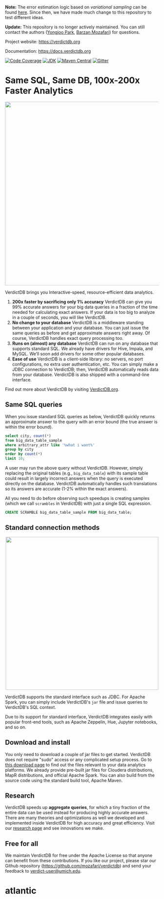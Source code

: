 <!-- [![Build Status](https://circleci.com/gh/mozafari/verdictdb/tree/master.svg?style=shield&circle-token=16a7386340ff7022b21ce007434f8caa2fa97aec)](https://circleci.com/gh/mozafari/verdictdb/tree/master) -->
<!-- [![CircleCI branch](https://img.shields.io/circleci/project/github/mozafari/verdictdb/master.svg)](https://circleci.com/gh/mozafari/verdictdb/tree/master) -->

**Note:** The error estimation logic based on *variational sampling* can be found [here](https://github.com/verdict-project/verdict/blob/sigmod18/core/src/main/java/edu/umich/verdict/relation/ApproxAggregatedRelation.java#L95). Since then, we have made much change to this repository to test different ideas.


**Update:** This repository is no longer actively maintained. 
You can still contact the authors ([Yongjoo Park](https://yongjoopark.com/), 
[Barzan Mozafari](https://web.eecs.umich.edu/~mozafari/)) for questions.

Project website: https://verdictdb.org

Documentation: https://docs.verdictdb.org

<!-- [![Build Status](https://circleci.com/gh/mozafari/verdictdb/tree/master.svg?style=shield&circle-token=16a7386340ff7022b21ce007434f8caa2fa97aec)](https://circleci.com/gh/mozafari/verdictdb/tree/master) -->
[![Code Coverage](https://codecov.io/gh/mozafari/verdictdb/branch/master/graph/badge.svg)](https://codecov.io/gh/mozafari/verdictdb)
[![JDK](https://img.shields.io/badge/JDK-7,%208-green.svg)]()
[![Maven Central](https://img.shields.io/maven-central/v/org.apache.maven/apache-maven.svg)](https://search.maven.org/artifact/org.verdictdb/verdictdb-core)
[![Gitter](https://img.shields.io/gitter/room/nwjs/nw.js.svg)](https://gitter.im/verdictdb/chat)



# Same SQL, Same DB, 100x-200x Faster Analytics

<p align="center">
<img src="http://verdictdb.org/image/verdict-for-impala-speedup.png" width="600px" />
</p>

VerdictDB brings you Interactive-speed, resource-efficient data analytics.

1. **200x faster by sacrificing only 1% accuracy**
   VerdictDB can give you 99% accurate answers for your big data queries in a fraction of the time needed for calculating exact answers. If your data is too big to analyze in a couple of seconds, you will like VerdictDB.
2. **No change to your database**
   VerdictDB is a middleware standing between your application and your database. You can just issue the same queries as before and get approximate answers right away. Of course, VerdictDB handles exact query processing too.
3. **Runs on (almost) any database**
   VerdictDB can run on any database that supports standard SQL. We already have drivers for Hive, Impala, and MySQL. We’ll soon add drivers for some other popular databases.
4. **Ease of use**
   VerdictDB is a client-side library: no servers, no port configurations, no extra user authentication, etc. You can simply make a JDBC connection to VerdictDB; then, VerdictDB automatically reads data from your database. VerdictDB is also shipped with a command-line interface.

Find out more about VerdictDB by visiting [VerdictDB.org](http://verdictdb.org).


## Same SQL queries

When you issue standard SQL queries as below, VerdictDB quickly returns an approximate answer to the query with an error bound (the true answer is within the error bound).

```sql
select city, count(*)
from big_data_table_sample
where arbitrary_attr like '%what i want%'
group by city
order by count(*)
limit 10;
```

A user may run the above query without VerdictDB. However, simply replacing the original tables (e.g., `big_data_table`) with its sample table could result in largely incorrect answers when the query is executed directly on the database. VerdictDB automatically handles such translations so its answers are accurate (1-2% within the exact answers).

All you need to do before observing such speedups is creating samples (which we call `scrambles` in VerdictDB) with just a single SQL expression.

```sql
CREATE SCRAMBLE big_data_table_sample FROM big_data_table;
```


## Standard connection methods

<p align="center">
<img src="http://verdictdb.org/image/verdict-architecture.png" width="500px" />
</p>

VerdictDB supports the standard interface such as JDBC. For Apache Spark, you can simply include VerdictDB's `jar` file and issue queries to VerdictDB's SQL context.

Due to its support for standard interface, VerdictDB integrates easily with popular front-end tools, such as Apache Zeppelin, Hue, Jupyter notebooks, and so on.



## Download and install

You only need to download a couple of jar files to get started. VerdictDB does not require "sudo" access or any complicated setup process. Go to [this download page](http://verdictdb.org/download/) to find out the files relevant to your data analytics platforms. We already provide pre-built jar files for Cloudera distributions, MapR distributions, and official Apache Spark. You can also build from the source code using the standard build tool, Apache Maven.



## Research

VerdictDB speeds up **aggregate queries**, for which a tiny fraction of the entire data can be used instead for producing highly accurate answers. There are many theories and optimizations as well we developed and implemented inside VerdictDB for high accuracy and great efficiency. Visit our [research page](http://verdictdb.org/documentation/research/) and see innovations we make.


## Free for all

We maintain VerdictDB for free under the Apache License so that anyone can benefit from these contributions. If you like our project, please star our Github repository (https://github.com/mozafari/verdictdb) and send your feedback to verdict-user@umich.edu.

# atlantic
